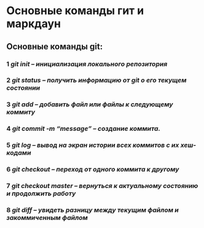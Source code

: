 # **Основные команды гит и маркдаун**
## **Основные команды git:** 
### 1   *git init – инициализация локального репозитория*  

### 2 *git status – получить информацию от git о его текущем состоянии*

### 3 *git add – добавить файл или файлы к следующему коммиту*

### 4 *git commit -m “message” – создание коммита.*

### 5 *git log – вывод на экран истории всех коммитов с их хеш-кодами*

### 6 *git checkout – переход от одного коммита к другому*

### 7 *git checkout master – вернуться к актуальному состоянию и продолжить работу*

### 8 *git diff – увидеть разницу между текущим файлом и закоммиченным файлом*  

